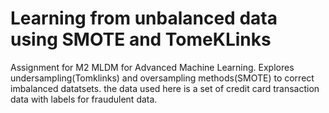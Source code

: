# Learning from unbalanced data using SMOTE and TomeKLinks
Assignment for M2 MLDM for Advanced Machine Learning. Explores undersampling(Tomklinks) and oversampling methods(SMOTE) to correct imbalanced datatsets. the data used here is a set of credit card transaction data with labels for fraudulent data.
